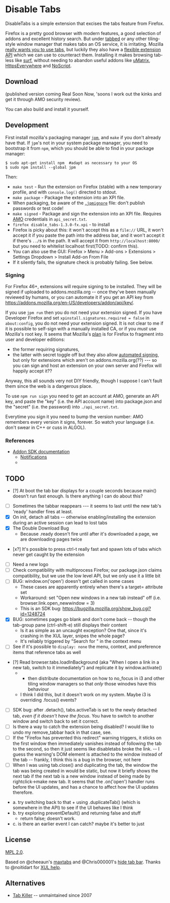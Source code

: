 Disable Tabs
=============

DisableTabs is a simple extension that excises the tabs feature from Firefox.

Firefox is a pretty good browser with modern features, a good selection of addons and excellent history search.
But under [tabbed](http://tools.suckless.org/tabbed/) or any other tiling-style window manager that makes tabs an OS service, it is irritating.
Mozilla [really wants you to use tabs](https://support.mozilla.org/en-US/questions/968331),
but luckily they also have a [flexible extension API](https://developer.mozilla.org/en-US/Add-ons/SDK/High-Level_APIs/tabs) which we can use to counteract them.
Installing it makes browsing tab-less like [surf](http://surf.suckless.org/), without needing to abandon useful addons like [uMatrix](https://github.com/gorhill/uMatrix/), [HttpsEverywhere](https://www.eff.org/https-everywhere) and [NoScript](https://noscript.net/).

Download
---

(published version coming Real Soon Now, 'soons I work out the kinks and get it through AMO security review).

You can also build and install it yourself.

Development
---

First install mozilla's packaging manager [`jpm`](https://github.com/mozilla/jpm), and `make` if you don't already have that. If `jpm`'s not in your system package manager, you need to bootstrap it from `npm`, which you should be able to find in your package manager:
```
$ sudo apt-get install npm  #adapt as necessary to your OS
$ sudo npm install --global jpm
```

Then:
- `make test` - Run the extension on Firefox (stable) with a new temporary profile, and with `console.log()` directed to stdout.
- `make package` - Package the extension into an XPI file.
 - When packaging, be aware of the [`.jpmignore`](https://developer.mozilla.org/en-US/Add-ons/SDK/Tools/jpm#Using_.jpmignore_to_ignore_files) file: don't publish passwords or test code!
- `make signed` - Package and sign the extension into an XPI file. Requires [AMO](https://addons.mozilla.org) credentials in `api_secret.txt`.
- `firefox disable_tabs-1.3.0-fx.xpi` - to install
 - Firefox is picky about this: it won't accept this as a `file://` URL, it won't accept it if you paste the path into the address bar, and it won't accept it if there's `../`s in the path. It will accept it from `http://localhost:8000/` but you need to whitelist localhost first(TODO: confirm this).
 - You can also use the GUI: Firefox > Menu > Add-ons > Extensions > Settings Dropdown > Install Add-on From File
 - If it silently fails, the signature check is probably failing. See below.


### Signing

For Firefox 46+, extensions will require signing to be installed.
They will be signed if uploaded to addons.mozilla.org -- once they've been manually reviewed by humans,
or you can automate it if you get an API key from https://addons.mozilla.org/en-US/developers/addon/api/key/.

If you use `jpm run` then you do not need your extension signed.
If you have Developer Firefox and set `xpinstall.signatures.required = false` in `about:config`, you do not need your extension signed.
It is not clear to me if it is possible to self-sign with a manually installed CA, or if you *must* use Mozilla's root key.
It seems that Mozilla's [plan](https://wiki.mozilla.org/Addons/Extension_Signing) is for Firefox to fragment into user and developer editions:
 * the former requiring signatures,
 * the latter with secret toggle off
but they also allow [automated signing](https://developer.mozilla.org/en-US/Add-ons/SDK/Tools/jpm#jpm_sign),
but only for extensions which aren't on addons.mozilla.org(??) --- so you can sign and host an extension on your own server and Firefox will happily accept it??

Anyway, this all sounds very not DIY friendly, though I suppose I can't fault them since the web is a dangerous place.

To use `npm run sign` you need to get an account at AMO, generate an API key, and paste the "key" (i.e. the API account name) into package.json and the "secret" (i.e. the password) into `./api_secret.txt`.

Everytime you sign it you need to bump the version number: AMO remembers every version it signs, forever. So watch your language (i.e. don't swear in C++ or cuss in ALGOL).

### References

* [Addon SDK documentation](https://developer.mozilla.org/en-US/docs/Mozilla/Add-ons/SDK)
  * [Notifications](https://developer.mozilla.org/en-US/Add-ons/SDK/High-Level_APIs/notifications)
  * 


TODO
----

* [?] At boot the tab bar displays for a couple seconds because main() doesn't run fast enough. Is there anything I can do about this?
* [ ] Sometimes the tabbar reappears --- it seems to last until the new tab's 'ready' handler fires at least.
* [x] On init, detach all tabs -- otherwise enabling/installing the extension during an active session can lead to lost tabs
* [x] The Double Download Bug
  - Because .ready doesn't fire until after it's downloaded a page, we are downloading pages twice
* [x?] It's possible to press ctrl-t really fast and spawn lots of tabs which never get caught by the extension
* [ ] Need a new logo
* [ ] Check compatibility with multiprocess Firefox; our package.json claims compatibility, but we use the low level API, but we only use it a little bit
* [ ] BUG: window.on('open') doesn't get called in some cases
  * These cases are apparently entirely when there's a target= attribute set
  * Workaround: set "Open new windows in a new tab instead" off (i.e. browser.link.open_newwindow = 3)
  * This is an SDK bug: https://bugzilla.mozilla.org/show_bug.cgi?id=1248724
* [x] BUG: sometimes pages go blank and don't come back -- though the tab-group pane (ctrl-shift-e) still displays their content
  * Is it as simple as an uncaught exception? One that, since it's crashing in the XUL layer, snipes the whole page?
  * It's reliably triggered by "Search <engine> for <linktext>" in the context menu
* [ ] See if it's possible to `display: none` the menu, context, and preference items that reference tabs as well
* [?] Read browser.tabs.loadInBackground (aka "When I open a link in a new tab, switch to it immediately") and replicate it by window.activate()
  * - then distribute documentation on how to no_focus in i3 and other tiling window managers so that *only* those winodws have this behaviour
  * I think I did this, but it doesn't work on my system. Maybe i3 is overriding .focus() events?
* [ ] SDK bug: after .detach(), tabs.activeTab is set to the newly detached tab, *even if it doesn't have the focus*. You have to switch to another window and switch back to set it correct.
* [ ] Is there a way to catch the extension being disabled? I would like to undo my remove_tabbar hack in that case, see.
* [ ] If the "Firefox has prevented this redirect" warning triggers, it sticks on the first window then immediately vanishes instead of following the tab to the second, so then it just seems like disabletabs broke the link.
  -- I guess the warning's DOM element is attached to the window instead of the tab
  -- frankly, I think this is a bug in the browser, not here
* [ ] When I was using tab.close() and duplicating the tab, the window the tab was being created in would be static, but now
   it briefly shows the next tab if the next tab is a new window instead of being made by rightclick->make new tab.
   It seems that the .on('open') handler runs before the UI updates, and has a chance to affect how the UI updates therefore.
 - a. try switching back to that + using .duplicateTab() (which is somewhere in the API) to see if the UI behaves like I think
 - b. try exploring preventDefault() and returning false and stuff
   - return false; doesn't work.
 - c. is there an earlier event I can catch? maybe it's better to just

License
---

[MPL 2.0](https://www.mozilla.org/MPL/2.0/).

Based on @cheeaun's [maxtabs](https://github.com/cheeaun/max-tabs) and @Chris000001's [hide tab bar](https://addons.mozilla.org/en-US/firefox/addon/hide-tab-bar-with-one-tab/). Thanks to @noitidart for [XUL help](https://discourse.mozilla-community.org/t/tear-off-tab-with-sdk/7085).


Alternatives
---

* [Tab Killer](https://addons.mozilla.org/en-US/firefox/addon/tab-killer) -- unmaintained since 2007
